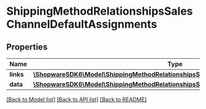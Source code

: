 # ShippingMethodRelationshipsSalesChannelDefaultAssignments

## Properties
Name | Type | Description | Notes
------------ | ------------- | ------------- | -------------
**links** | [**\ShopwareSDK6\Model\ShippingMethodRelationshipsSalesChannelDefaultAssignmentsLinks**](ShippingMethodRelationshipsSalesChannelDefaultAssignmentsLinks.md) |  | [optional] 
**data** | [**\ShopwareSDK6\Model\ShippingMethodRelationshipsSalesChannelDefaultAssignmentsData[]**](ShippingMethodRelationshipsSalesChannelDefaultAssignmentsData.md) |  | [optional] 

[[Back to Model list]](../../README.md#documentation-for-models) [[Back to API list]](../../README.md#documentation-for-api-endpoints) [[Back to README]](../../README.md)

